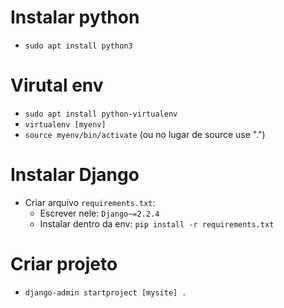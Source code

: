 # Instalar python
  - `sudo apt install python3`
  
# Virutal env
  - `sudo apt install python-virtualenv`
  - `virtualenv [myenv]`
  - `source myenv/bin/activate` (ou no lugar de source use ".")
  
# Instalar Django
  - Criar arquivo `requirements.txt`:
    - Escrever nele: `Django~=2.2.4`
    - Instalar dentro da env: `pip install -r requirements.txt`
    
# Criar projeto
  - `django-admin startproject [mysite] .`
  
    
